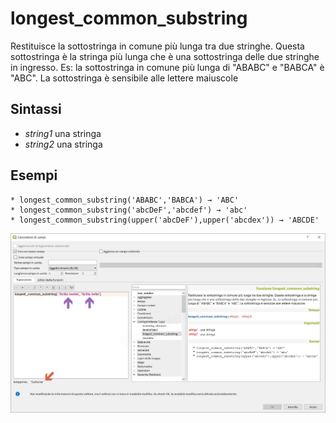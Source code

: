 # longest_common_substring

Restituisce la sottostringa in comune più lunga tra due stringhe. Questa sottostringa è la stringa più lunga che è una sottostringa delle due stringhe in ingresso. Es: la sottostringa in comune più lunga di "ABABC" e "BABCA" è "ABC". La sottostringa è sensibile alle lettere maiuscole


## Sintassi


* *string1* una stringa
* *string2* una stringa


## Esempi
```
* longest_common_substring('ABABC','BABCA') → 'ABC'
* longest_common_substring('abcDeF','abcdef') → 'abc'
* longest_common_substring(upper('abcDeF'),upper('abcdex')) → 'ABCDE'
```

![](/img/corrispondenza_fuzzy/longest_common_substring1.png)
